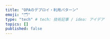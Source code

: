 ```yaml
---
title: "OPAのデプロイ・利用パターン"
emoji: "🗂"
type: "tech" # tech: 技術記事 / idea: アイデア
topics: []
published: false
---
```

